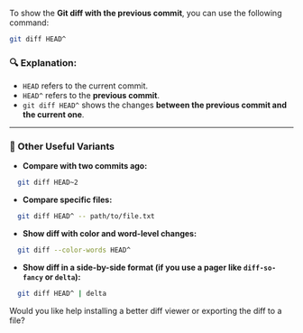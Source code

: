 To show the **Git diff with the previous commit**, you can use the following command:

```bash
git diff HEAD^
```

### 🔍 Explanation:

- `HEAD` refers to the current commit.
- `HEAD^` refers to the **previous commit**.
- `git diff HEAD^` shows the changes **between the previous commit and the current one**.

---

### 🧰 Other Useful Variants

- **Compare with two commits ago:**

```bash
  git diff HEAD~2
```

- **Compare specific files:**

```bash
  git diff HEAD^ -- path/to/file.txt
```

- **Show diff with color and word-level changes:**

```bash
  git diff --color-words HEAD^
```

- **Show diff in a side-by-side format (if you use a pager like `diff-so-fancy` or `delta`):**

```bash
  git diff HEAD^ | delta
```

Would you like help installing a better diff viewer or exporting the diff to a file?